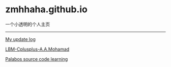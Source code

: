 # zmhhaha.github.io  

一个小透明的个人主页  

------

 [My update log](My_diary.html)

 [LBM-Cplusplus-A.A.Mohamad](../LBM-Cplusplus-A.A.Mohamad/blob/master/README.md)

 [Palabos source code learning](Palabos_source_code_learning.md)

